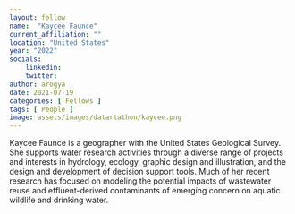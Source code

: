 ```yaml
---
layout: fellow
name:  "Kaycee Faunce"
current_affiliation: ""
location: "United States"
year: "2022"
socials:
    linkedin: 
    twitter: 
author: arogya
date: 2021-07-19
categories: [ Fellows ]
tags: [ People ]
image: assets/images/datartathon/kaycee.png
---
```


Kaycee Faunce is a geographer with the United States Geological Survey. She supports water research activities through a diverse range of projects and interests in hydrology, ecology, graphic design and illustration, and the design and development of decision support tools. Much of her recent research has focused on modeling the potential impacts of wastewater reuse and effluent-derived contaminants of emerging concern on aquatic wildlife and drinking water. 

